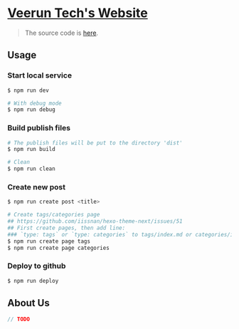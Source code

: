 [Veerun Tech's Website](https://veerun-tech.github.io)
========================================================
<!--
- 主题可以使用 https://github.com/carlos-algms/hexo-theme-materialize ，其提供的主页与Blog是分离的
-->

> The source code is [here](https://github.com/veerun-tech/website).

## Usage

### Start local service

```bash
$ npm run dev

# With debug mode
$ npm run debug
```

### Build publish files

```bash
# The publish files will be put to the directory 'dist'
$ npm run build

# Clean
$ npm run clean
```

### Create new post

```bash
$ npm run create post <title>

# Create tags/categories page
## https://github.com/iissnan/hexo-theme-next/issues/51
## First create pages, then add line:
### `type: tags` or `type: categories` to tags/index.md or categories/index.md
$ npm run create page tags
$ npm run create page categories
```

### Deploy to github

```bash
$ npm run deploy
```

## About Us

```java
// TODO
```
